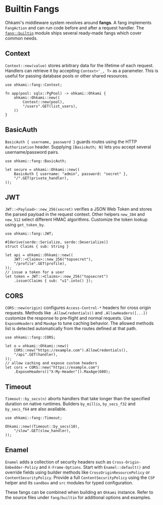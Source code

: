 # Builtin Fangs

Ohkami's middleware system revolves around **fangs**. A fang implements
`FangAction` and can run code before and after a request handler.  The
[`fang::builtin`](../ohkami-0.24/ohkami/src/fang/builtin) module ships
several ready‑made fangs which cover common needs.

## Context

`Context::new(value)` stores arbitrary data for the lifetime of each request.
Handlers can retrieve it by accepting `Context<'_, T>` as a parameter.
This is useful for passing database pools or other shared resources.

```rust,no_run
use ohkami::fang::Context;

fn app(pool: sqlx::PgPool) -> ohkami::Ohkami {
    ohkami::Ohkami::new((
        Context::new(pool),
        "/users".GET(list_users),
    ))
}
```

## BasicAuth

`BasicAuth { username, password }` guards routes using the HTTP
`Authorization` header.  Supplying `[BasicAuth; N]` lets you accept several
username/password pairs.

```rust,no_run
use ohkami::fang::BasicAuth;

let secure = ohkami::Ohkami::new((
    BasicAuth { username: "admin", password: "secret" },
    "/".GET(private_handler),
));
```

## JWT

`JWT::<Payload>::new_256(secret)` verifies a JSON Web Token and stores the
parsed payload in the request context.  Other helpers `new_384` and `new_512`
select different HMAC algorithms.  Customize the token lookup using
`get_token_by`.

```rust,no_run
use ohkami::fang::JWT;

#[derive(serde::Serialize, serde::Deserialize)]
struct Claims { sub: String }

let api = ohkami::Ohkami::new((
    JWT::<Claims>::new_256("topsecret"),
    "/profile".GET(profile),
));
// issue a token for a user
let token = JWT::<Claims>::new_256("topsecret")
    .issue(Claims { sub: "u1".into() });
```

## CORS

`CORS::new(origin)` configures `Access-Control-*` headers for cross origin
requests.  Methods like `.AllowCredentials()` and `.AllowHeaders([...])`
customize the response to pre‑flight and normal requests.  Use
`ExposeHeaders` and `MaxAge` to tune caching behavior.  The allowed methods
list is detected automatically from the routes defined at that path.

```rust,no_run
use ohkami::fang::CORS;

let o = ohkami::Ohkami::new((
    CORS::new("https://example.com").AllowCredentials(),
    "/api".GET(handler),
));
// allow caching and expose custom headers
let cors = CORS::new("https://example.com")
    .ExposeHeaders(["X-My-Header"]).MaxAge(600);
```

## Timeout

`Timeout::by_secs(n)` aborts handlers that take longer than the specified
duration on native runtimes.  Builders `by_millis`, `by_secs_f32` and
`by_secs_f64` are also available.

```rust,no_run
use ohkami::fang::Timeout;

Ohkami::new((Timeout::by_secs(10),
    "/slow".GET(slow_handler),
));
```

## Enamel

`Enamel` adds a collection of security headers such as
`Cross-Origin-Embedder-Policy` and `X-Frame-Options`. Start with
`Enamel::default()` and override fields using builder methods like
`CrossOriginResourcePolicy` or `ContentSecurityPolicy`.
Provide a full `ContentSecurityPolicy` using the `CSP` helper and its
`sandbox` and `src` modules for typed configuration.

These fangs can be combined when building an `Ohkami` instance. Refer to the
source files under `fang/builtin` for additional options and examples.
